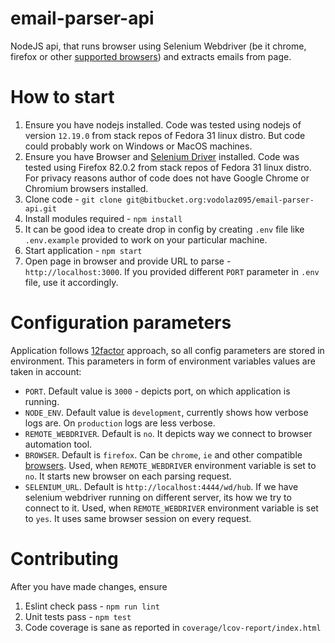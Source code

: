email-parser-api
=========================

NodeJS api, that runs browser using Selenium Webdriver (be it chrome, firefox or other [supported browsers](https://www.selenium.dev/selenium/docs/api/javascript/module/selenium-webdriver/index_exports_Browser.html))
and extracts emails from page.


How to start
=========================

1. Ensure you have nodejs installed. Code was tested using nodejs of version `12.19.0` from stack repos of Fedora 31 linux distro. But code could probably work on Windows or MacOS machines.
2. Ensure you have Browser and [Selenium Driver](https://www.selenium.dev/downloads/) installed. Code was tested using Firefox 82.0.2 from stack repos of Fedora 31 linux distro. For privacy reasons author of code does not have Google Chrome or Chromium browsers installed.
3. Clone code - `git clone git@bitbucket.org:vodolaz095/email-parser-api.git` 
4. Install modules required - `npm install`
5. It can be good idea to create drop in config by creating `.env` file like `.env.example` provided to work on your particular machine.
6. Start application - `npm start`
7. Open page in browser and provide URL to parse - `http://localhost:3000`. If you provided different `PORT` parameter in `.env` file, use it accordingly.

Configuration parameters
===========================

Application follows [12factor](https://12factor.net/config) approach, so all config parameters are stored in environment.
This parameters in form of environment variables values are taken in account:


- `PORT`. Default value is `3000` - depicts port, on which application is running.
- `NODE_ENV`. Default value is `development`, currently shows how verbose logs are. On `production` logs are less verbose.
- `REMOTE_WEBDRIVER`. Default is `no`. It depicts way we connect to browser automation tool.
- `BROWSER`. Default is `firefox`. Can be `chrome`, `ie` and other compatible [browsers](https://www.selenium.dev/selenium/docs/api/javascript/module/selenium-webdriver/index_exports_Browser.html). Used, when `REMOTE_WEBDRIVER` environment variable is set to `no`. It starts new browser on each parsing request.
- `SELENIUM_URL`. Default is `http://localhost:4444/wd/hub`. If we have selenium webdriver running on different server, its how we try to connect to it. Used, when `REMOTE_WEBDRIVER` environment variable is set to `yes`. It uses same browser session on every request.



Contributing
==========================

After you have made changes, ensure

1. Eslint check pass - `npm run lint`
2. Unit tests pass - `npm test`
3. Code coverage is sane as reported in `coverage/lcov-report/index.html`